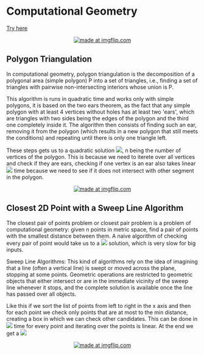 # Computational Geometry

[Try here](https://lafifii.github.io/Computational_Geometry/)

<p align="center">
<a href="https://imgflip.com/gif/3umg1m"><img src="https://i.imgflip.com/3umg1m.gif" title="made at imgflip.com"/></a>
</p>  

## Polygon Triangulation
In computational geometry, polygon triangulation is the decomposition of a polygonal area 
(simple polygon) P into a set of triangles, i.e., finding a set of triangles with 
pairwise non-intersecting interiors whose union is P.

This algorithm is runs in quadratic time and works only with simple polygons, it is based on the two ears theorem, 
as the fact that any simple polygon with at least 4 vertices without holes has at least two 'ears', 
which are triangles with two sides being the edges of the polygon and the third one completely inside it.
The algorithm then consists of finding such an ear, removing it from the polygon (which results in a new polygon that still meets the conditions) 
and repeating until there is only one triangle left. 

These steps gets us to a quadratic solution <img src="https://render.githubusercontent.com/render/math?math=O(n^2)">, n being the number of vertices of the polygon.
This is because we need to iterete over all vertices and check if they are ears, checking if one vertex is an ear also takes linear <img src="https://render.githubusercontent.com/render/math?math=O(n)"> time because we need to see if 
it does not intersect with other segment in the polygon. 



<p align="center">
<a href="https://imgflip.com/gif/3umhl2"><img src="https://i.imgflip.com/3umhl2.gif" title="made at imgflip.com"/></a>
</p>  

## Closest 2D Point with a Sweep Line Algorithm 

The closest pair of points problem or closest pair problem is a problem of computational geometry: given n points in metric space, 
find a pair of points with the smallest distance between them. A naive algorithm of checking every pair of point would take us to a <img src="https://render.githubusercontent.com/render/math?math=O(n^2)">
solution, which is very slow for big inputs. 

Sweep Line Algorithms: This kind of algorithms rely on the idea of imagining that a line (often a vertical line) is swept or moved across the plane, stopping at some points. Geometric operations are restricted to geometric objects that either intersect or are in the immediate vicinity of the sweep line whenever it stops, and the complete solution is available once the line has passed over all objects.

Like this if we sort the list of points from left to right in the x axis and then for each point we check only points that are 
at most to the min distance, creating a box in which we can check other candidates. 
This can be done in <img src="https://render.githubusercontent.com/render/math?math=O(logn)"> time 
for every point and iterating over the points is linear. At the end we get a <img src="https://render.githubusercontent.com/render/math?math=O(nlogn)">

<p align="center">
<a href="https://imgflip.com/gif/3umi8m"><img src="https://i.imgflip.com/3umi8m.gif" title="made at imgflip.com"/></a>
</p>  

